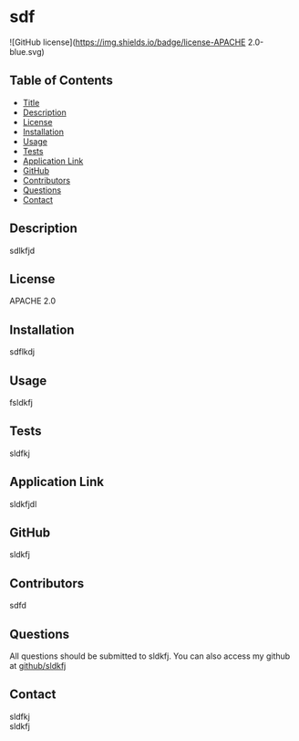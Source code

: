 # sdf

  ![GitHub license](https://img.shields.io/badge/license-APACHE 2.0-blue.svg)

  ## Table of Contents
  * [Title](#title)
  * [Description](#description)
  * [License](#license)
  * [Installation](#installation)
  * [Usage](#usage)
  * [Tests](#tests)
  * [Application Link](#applicationlink)
  * [GitHub](#github)
  * [Contributors](#contributors)
  * [Questions](#questions)
  * [Contact](#contact)

## Description
  sdlkfjd

## License
  APACHE 2.0 

## Installation
  sdflkdj  

## Usage
  fsldkfj

## Tests
  sldfkj

## Application Link
  sldkfjdl

## GitHub
  sldkfj

## Contributors
  sdfd
  
## Questions
  All questions should be submitted to sldkfj.
  You can also access my github at [github/sldkfj](https://github.com/sldkfj)

## Contact
  sldfkj  
  sldkfj